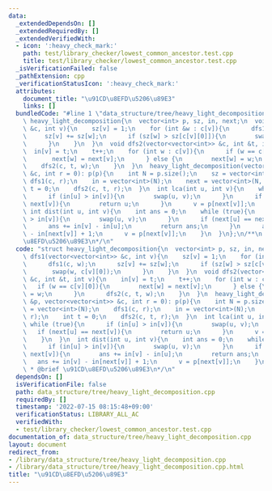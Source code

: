 ```yaml
---
data:
  _extendedDependsOn: []
  _extendedRequiredBy: []
  _extendedVerifiedWith:
  - icon: ':heavy_check_mark:'
    path: test/library_checker/lowest_common_ancestor.test.cpp
    title: test/library_checker/lowest_common_ancestor.test.cpp
  _isVerificationFailed: false
  _pathExtension: cpp
  _verificationStatusIcon: ':heavy_check_mark:'
  attributes:
    document_title: "\u91CD\u8EFD\u5206\u89E3"
    links: []
  bundledCode: "#line 1 \"data_structure/tree/heavy_light_decomposition.cpp\"\nstruct\
    \ heavy_light_decomposition{\n  vector<int> p, sz, in, next;\n  void dfs1(vector<vector<int>>\
    \ &c, int v){\n    sz[v] = 1;\n    for (int &w : c[v]){\n      dfs1(c, w);\n \
    \     sz[v] += sz[w];\n      if (sz[w] > sz[c[v][0]]){\n        swap(w, c[v][0]);\n\
    \      }\n    }\n  }\n  void dfs2(vector<vector<int>> &c, int &t, int v){\n  \
    \  in[v] = t;\n    t++;\n    for (int w : c[v]){\n      if (w == c[v][0]){\n \
    \       next[w] = next[v];\n      } else {\n        next[w] = w;\n      }\n  \
    \    dfs2(c, t, w);\n    }\n  }\n  heavy_light_decomposition(vector<int> &p, vector<vector<int>>\
    \ &c, int r = 0): p(p){\n    int N = p.size();\n    sz = vector<int>(N);\n   \
    \ dfs1(c, r);\n    in = vector<int>(N);\n    next = vector<int>(N, r);\n    int\
    \ t = 0;\n    dfs2(c, t, r);\n  }\n  int lca(int u, int v){\n    while (true){\n\
    \      if (in[u] > in[v]){\n        swap(u, v);\n      }\n      if (next[u] ==\
    \ next[v]){\n        return u;\n      }\n      v = p[next[v]];\n    }\n  }\n \
    \ int dist(int u, int v){\n    int ans = 0;\n    while (true){\n      if (in[u]\
    \ > in[v]){\n        swap(u, v);\n      }\n      if (next[u] == next[v]){\n  \
    \      ans += in[v] - in[u];\n        return ans;\n      }\n      ans += in[v]\
    \ - in[next[v]] + 1;\n      v = p[next[v]];\n    }\n  }\n};\n/**\n * @brief \u91CD\
    \u8EFD\u5206\u89E3\n*/\n"
  code: "struct heavy_light_decomposition{\n  vector<int> p, sz, in, next;\n  void\
    \ dfs1(vector<vector<int>> &c, int v){\n    sz[v] = 1;\n    for (int &w : c[v]){\n\
    \      dfs1(c, w);\n      sz[v] += sz[w];\n      if (sz[w] > sz[c[v][0]]){\n \
    \       swap(w, c[v][0]);\n      }\n    }\n  }\n  void dfs2(vector<vector<int>>\
    \ &c, int &t, int v){\n    in[v] = t;\n    t++;\n    for (int w : c[v]){\n   \
    \   if (w == c[v][0]){\n        next[w] = next[v];\n      } else {\n        next[w]\
    \ = w;\n      }\n      dfs2(c, t, w);\n    }\n  }\n  heavy_light_decomposition(vector<int>\
    \ &p, vector<vector<int>> &c, int r = 0): p(p){\n    int N = p.size();\n    sz\
    \ = vector<int>(N);\n    dfs1(c, r);\n    in = vector<int>(N);\n    next = vector<int>(N,\
    \ r);\n    int t = 0;\n    dfs2(c, t, r);\n  }\n  int lca(int u, int v){\n   \
    \ while (true){\n      if (in[u] > in[v]){\n        swap(u, v);\n      }\n   \
    \   if (next[u] == next[v]){\n        return u;\n      }\n      v = p[next[v]];\n\
    \    }\n  }\n  int dist(int u, int v){\n    int ans = 0;\n    while (true){\n\
    \      if (in[u] > in[v]){\n        swap(u, v);\n      }\n      if (next[u] ==\
    \ next[v]){\n        ans += in[v] - in[u];\n        return ans;\n      }\n   \
    \   ans += in[v] - in[next[v]] + 1;\n      v = p[next[v]];\n    }\n  }\n};\n/**\n\
    \ * @brief \u91CD\u8EFD\u5206\u89E3\n*/\n"
  dependsOn: []
  isVerificationFile: false
  path: data_structure/tree/heavy_light_decomposition.cpp
  requiredBy: []
  timestamp: '2022-07-15 08:15:48+09:00'
  verificationStatus: LIBRARY_ALL_AC
  verifiedWith:
  - test/library_checker/lowest_common_ancestor.test.cpp
documentation_of: data_structure/tree/heavy_light_decomposition.cpp
layout: document
redirect_from:
- /library/data_structure/tree/heavy_light_decomposition.cpp
- /library/data_structure/tree/heavy_light_decomposition.cpp.html
title: "\u91CD\u8EFD\u5206\u89E3"
---
```

